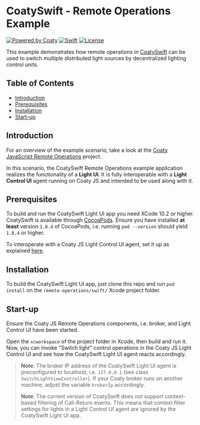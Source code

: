 # CoatySwift - Remote Operations Example

[![Powered by Coaty](https://img.shields.io/badge/Powered%20by-Coaty-FF8C00.svg)](https://coaty.io)
[![Swift](https://img.shields.io/badge/Source%20code-Swift%205-FF4029.svg)](https://developer.apple.com/swift/)
[![License](https://img.shields.io/badge/License-MIT-blue.svg)](https://opensource.org/licenses/MIT)

This example demonstrates how remote operations in
[CoatySwift](https://github.com/coatyio/coaty-swift) can be used to switch
multiple distributed light sources by decentralized lighting control units.

## Table of Contents

* [Introduction](#introduction)
* [Prerequisites](#prerequisites)
* [Installation](#installation)
* [Start-up](#start-up)

## Introduction

For an overview of the example scenario, take a look at the [Coaty JavaScript
Remote Operations](https://github.com/coatyio/coaty-examples/tree/master/remote-operations/js)
project.

In this scenario, the CoatySwift Remote Operations example application realizes
the functionality of a **Light UI**. It is fully interoperable with a **Light
Control UI** agent running on Coaty JS and intended to be used along with it.

## Prerequisites

To build and run the CoatySwift Light UI app you need XCode 10.2 or higher.
CoatySwift is available through [CocoaPods](https://cocoapods.org). Ensure you
have installed **at least** version `1.8.4` of CocoaPods, i.e. running `pod
--version` should yield `1.8.4` or higher.

To interoperate with a Coaty JS Light Control UI agent, set it up as explained
[here](https://github.com/coatyio/coaty-examples/tree/master/remote-operations/js).

## Installation

To build the CoatySwift Light UI app, just clone this repo and run `pod install`
on the `remote-operations/swift/` Xcode project folder.

## Start-up

Ensure the Coaty JS Remote Operations components, i.e. broker, and Light Control
UI have been started.

Open the `xcworkspace` of the project folder in Xcode, then build and run it.
Now, you can invoke "Switch light" control operations in the Coaty JS Light
Control UI and see how the CoatySwift Light UI agent reacts accordingly.

> **Note**: The broker IP address of the CoatySwift Light UI agent is
> preconfigured to localhost, i.e. `127.0.0.1` (see class
> `SwitchLightViewController`). If your Coaty broker runs on another machine,
> adjust the variable `brokerIp` accordingly.
>
> **Note**: The current version of CoatySwift does not support context-based
> filtering of Call-Return events. This means that context filter settings for
> lights in a Light Control UI agent are ignored by the CoatySwift Light UI app.
